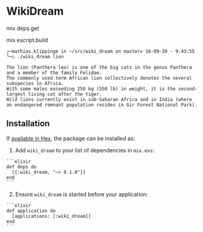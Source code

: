 # WikiDream

mix deps.get

mix escript.build

```shell
╭─mathias.klippinge in ~/src/wiki_dream on master✔ 16-09-30 - 9:43:55
╰─○ ./wiki_dream lion

The lion (Panthera leo) is one of the big cats in the genus Panthera and a member of the family Felidae.
The commonly used term African lion collectively denotes the several subspecies in Africa.
With some males exceeding 250 kg (550 lb) in weight, it is the second-largest living cat after the tiger.
Wild lions currently exist in sub-Saharan Africa and in India (where an endangered remnant population resides in Gir Forest National Park).
```

## Installation

If [available in Hex](https://hex.pm/docs/publish), the package can be installed as:

  1. Add `wiki_dream` to your list of dependencies in `mix.exs`:

    ```elixir
    def deps do
      [{:wiki_dream, "~> 0.1.0"}]
    end
    ```

  2. Ensure `wiki_dream` is started before your application:

    ```elixir
    def application do
      [applications: [:wiki_dream]]
    end
    ```
